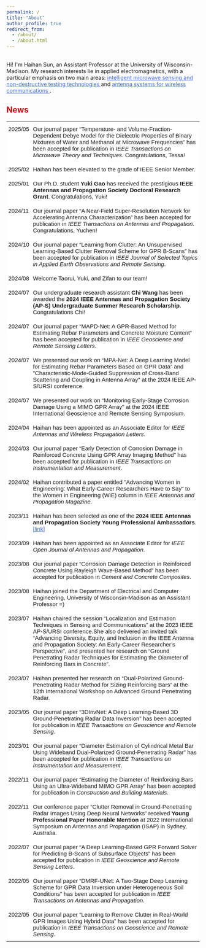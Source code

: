 ```yaml
---
permalink: /
title: "About"
author_profile: true
redirect_from: 
  - /about/
  - /about.html
---
```

<style type="text/css">
.tg  {border:none;border-collapse:collapse;border-spacing:0;}
.tg td{border-style:solid;border-width:0px;font-family:Arial, sans-serif;font-size:14px;overflow:hidden;
  padding:10px 5px;word-break:normal;}
.tg th{border-style:solid;border-width:0px;font-family:Arial, sans-serif;font-size:14px;font-weight:normal;
  overflow:hidden;padding:10px 5px;word-break:normal;}
.tg .tg-ko0z{background-color:#ffffff;border-color:#ffffff;font-size:15px;text-align:left;vertical-align:top}
</style>

<br>
Hi! I'm Haihan Sun, an Assistant Professor at the University of Wisconsin-Madison. My research interests lie in applied electromagnetics, with a particular emphasis on two main areas: <a href="https://haihan-sun.github.io/GPR/"  style="color:#4169e1"> intelligent microwave sensing and non-destructive testing technologies </a> and <a href="https://haihan-sun.github.io/BSA/"  style="color:#4169e1"> antenna systems for wireless communications </a>. <br>






<span style="color:#C5050C">News</span>
------
<table class="tg">
<tbody>
<tr>
    <td class="tg-ko0z">2025/05</td>
    <td class="tg-ko0z"> Our journal paper “Temperature- and Volume-Fraction-Dependent Debye Model for the Dielectric Properties of Binary Mixtures of Water and Methanol at Microwave Frequencies” has been accepted for publication in <i>IEEE Transactions on Microwave Theory and Techniques</i>. Congratulations, Tessa! </td>
  </tr> 
<tr>
    <td class="tg-ko0z">2025/02</td>
    <td class="tg-ko0z"> Haihan has been elevated to the grade of IEEE Senior Member. </td>
</tr> 
<tr>
    <td class="tg-ko0z">2025/01</td>
    <td class="tg-ko0z"> Our Ph.D. student <b>Yuki Gao</b> has received the prestigious <b>IEEE Antennas and Propagation Society Doctoral Research Grant</b>. Congratulations, Yuki!  </td>
  </tr> 
  <tr>
    <td class="tg-ko0z">2024/11</td>
    <td class="tg-ko0z"> Our journal paper “A Near-Field Super-Resolution Network for Accelerating Antenna Characterization” has been accepted for publication in <i>IEEE Transactions on Antennas and Propagation</i>. Congratulations, Yuchen! </td>
  </tr> 
  <tr>
    <td class="tg-ko0z">2024/10</td>
    <td class="tg-ko0z"> Our journal paper “Learning from Clutter: An Unsupervised Learning-Based Clutter Removal Scheme for GPR B-Scans” has been accepted for publication in <i>IEEE Journal of Selected Topics in Applied Earth Observations and Remote Sensing</i>.  </td>
  </tr> 
  
  <tr>
    <td class="tg-ko0z">2024/08</td>
    <td class="tg-ko0z"> Welcome Taorui, Yuki, and Zifan to our team!  </td>
  </tr>   
  
  <tr>
    <td class="tg-ko0z">2024/07</td>
    <td class="tg-ko0z"> Our undergraduate research assistant <b>Chi Wang</b> has been awarded the <b>2024 IEEE Antennas and Propagation Society (AP-S) Undergraduate Summer Research Scholarship</b>. Congratulations Chi!  </td>
  </tr>
  
   <tr>
    <td class="tg-ko0z">2024/07</td>
    <td class="tg-ko0z"> Our journal paper “MAPD-Net: A GPR-Based Method for Estimating Rebar Parameters and Concrete Moisture Content” has been accepted for publication in <i>IEEE Geoscience and Remote Sensing Letters</i>.  </td>
  </tr>
     <tr>
    <td class="tg-ko0z">2024/07</td>
    <td class="tg-ko0z"> We presented our work on “MPA-Net: A Deep Learning Model for Estimating Rebar Parameters Based on GPR Data” and "Characteristic-Mode-Guided Suppression of Cross-Band Scattering and Coupling in Antenna Array" at the 2024 IEEE AP-S/URSI conference. </td>
  </tr>
       <tr>
    <td class="tg-ko0z">2024/07</td>
    <td class="tg-ko0z"> We presented our work on “Monitoring Early-Stage Corrosion Damage Using a MIMO GPR Array" at the 2024 IEEE International Geoscience and Remote Sensing Symposium. </td>
  </tr>
     <tr>
    <td class="tg-ko0z">2024/04</td>
    <td class="tg-ko0z"> Haihan has been appointed as an Associate Editor for <i>IEEE Antennas and Wireless Propagation Letters</i>.  </td>
  </tr>
   <tr>
    <td class="tg-ko0z">2024/03</td>
    <td class="tg-ko0z"> Our journal paper “Early Detection of Corrosion Damage in Reinforced Concrete Using GPR Array Imaging Method” has been accepted for publication in <i>IEEE Transactions on Instrumentation and Measurement</i>. </td>
  </tr>
    <tr>
    <td class="tg-ko0z">2024/02</td>
    <td class="tg-ko0z"> Haihan contributed a paper entitled "Advancing Women in Engineering: What Early-Career Researchers Have to Say" to the Women in Engineering (WiE) column in <i>IEEE Antennas and Propagation Magazine</i>. </td>
  </tr>
  <tr>
    <td class="tg-ko0z">2023/11</td>
    <td class="tg-ko0z">Haihan has been selected as one of the <b>2024 IEEE Antennas and Propagation Society Young Professional Ambassadors</b>. <a href="https://ieeeaps.org/committees/2024ypa"  style="color:#4169e1"> [link] </a> </td>
  </tr>
  <tr>
    <td class="tg-ko0z">2023/09</td>
    <td class="tg-ko0z">Haihan has been appointed as an Associate Editor for <i>IEEE Open Journal of Antennas and Propagation</i>. </td>
  </tr>
  <tr>
    <td class="tg-ko0z">2023/08</td>
    <td class="tg-ko0z">Our journal paper “Corrosion Damage Detection in Reinforced Concrete Using Rayleigh Wave-Based Method” has been accepted for publication in <i>Cement and Concrete Composites</i>.</td>
  </tr>
  <tr>
    <td class="tg-ko0z">2023/08</td>
    <td class="tg-ko0z">Haihan joined the Department of Electrical and Computer Engineering, University of Wisconsin-Madison as an Assistant Professor =)</td>
  </tr>
  <tr>
    <td class="tg-ko0z">2023/07</td>
    <td class="tg-ko0z">Haihan chaired the session “Localization and Estimation Techniques in Sensing and Communications” at the 2023 IEEE AP-S/URSI conference.She also delivered an invited talk “Advancing Diversity, Equity, and Inclusion in the IEEE Antenna and Propagation Society: An Early-Career Researcher’s Perspective”, and presented her research on “Ground Penetrating Radar Techniques for Estimating the Diameter of Reinforcing Bars in Concrete”.</td>
  </tr>
  <tr>
    <td class="tg-ko0z">2023/07</td>
    <td class="tg-ko0z">Haihan presented her research on “Dual-Polarized Ground-Penetrating Radar Method for Sizing Reinforcing Bars” at the 12th International Workshop on Advanced Ground Penetrating Radar.</td>
  </tr>
  <tr>
    <td class="tg-ko0z">2023/05</td>
    <td class="tg-ko0z">Our journal paper “3DInvNet: A Deep Learning-Based 3D Ground-Penetrating Radar Data Inversion” has been accepted for publication in <i>IEEE Transactions on Geoscience and Remote Sensing</i>.</td>
  </tr>
  <tr>
    <td class="tg-ko0z">2023/01</td>
    <td class="tg-ko0z">Our journal paper “Diameter Estimation of Cylindrical Metal Bar Using Wideband Dual-Polarized Ground-Penetrating Radar” has been accepted for publication in <i>IEEE Transactions on Instrumentation and Measurement</i>.</td>
  </tr>
  <tr>
    <td class="tg-ko0z">2022/11</td>
    <td class="tg-ko0z">Our journal paper “Estimating the Diameter of Reinforcing Bars Using an Ultra-Wideband MIMO GPR Array” has been accepted for publication in <i>Construction and Building Materials</i>.</td>
  </tr>
  <tr>
    <td class="tg-ko0z">2022/11</td>
    <td class="tg-ko0z">Our conference paper “Clutter Removal in Ground-Penetrating Radar Images Using Deep Neural Networks” received <b>Young Professional Paper Honorable Mention</b> at 2022 International Symposium on Antennas and Propagation (ISAP) in Sydney, Australia.</td>
  </tr>
  <tr>
    <td class="tg-ko0z">2022/07</td>
    <td class="tg-ko0z">Our journal paper “A Deep Learning-Based GPR Forward Solver for Predicting B-Scans of Subsurface Objects” has been accepted for publication in <i>IEEE Geoscience and Remote Sensing Letters</i>.</td>
  </tr>
  <tr>
    <td class="tg-ko0z">2022/05</td>
    <td class="tg-ko0z">Our journal paper “DMRF-UNet: A Two-Stage Deep Learning Scheme for GPR Data Inversion under Heterogeneous Soil Conditions” has been accepted for publication in <i>IEEE Transactions on Antennas and Propagation</i>.</td>
  </tr>
  <tr>
    <td class="tg-ko0z">2022/05</td>
    <td class="tg-ko0z">Our journal paper “Learning to Remove Clutter in Real-World GPR Images Using Hybrid Data” has been accepted for publication in <i>IEEE Transactions on Geoscience and Remote Sensing</i>.</td>
  </tr>
</tbody>
</table>





